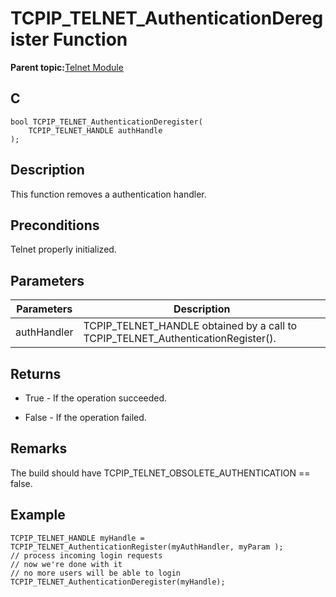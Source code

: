 # TCPIP\_TELNET\_AuthenticationDeregister Function

**Parent topic:**[Telnet Module](GUID-B0FCC6E9-74D8-443B-8F61-7317500EEFF3.md)

## C

```
bool TCPIP_TELNET_AuthenticationDeregister(
    TCPIP_TELNET_HANDLE authHandle
);
```

## Description

This function removes a authentication handler.

## Preconditions

Telnet properly initialized.

## Parameters

|Parameters|Description|
|----------|-----------|
|authHandler|TCPIP\_TELNET\_HANDLE obtained by a call to TCPIP\_TELNET\_AuthenticationRegister\(\).|

## Returns

-   True - If the operation succeeded.

-   False - If the operation failed.


## Remarks

The build should have TCPIP\_TELNET\_OBSOLETE\_AUTHENTICATION == false.

## Example

```
TCPIP_TELNET_HANDLE myHandle = TCPIP_TELNET_AuthenticationRegister(myAuthHandler, myParam );
// process incoming login requests
// now we're done with it 
// no more users will be able to login
TCPIP_TELNET_AuthenticationDeregister(myHandle);
```

